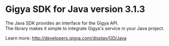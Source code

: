 Gigya SDK for Java version 3.1.3
===================================
The Java SDK provides an interface for the Gigya API.  
The library makes it simple to integrate Gigya's service in your Java project.

Learn more: http://developers.gigya.com/display/GD/Java
